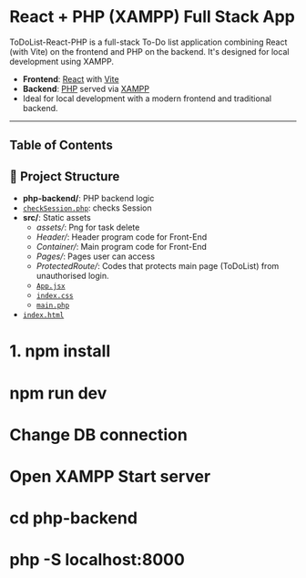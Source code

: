 # React + PHP (XAMPP) Full Stack App

ToDoList-React-PHP is a full-stack To-Do list application combining React (with Vite) on the frontend and PHP on the backend. 
It's designed for local development using XAMPP.

- **Frontend**: [React](https://reactjs.org/) with [Vite](https://vitejs.dev/)
- **Backend**: [PHP](https://www.php.net/) served via [XAMPP](https://www.apachefriends.org/)
- Ideal for local development with a modern frontend and traditional backend.

---
## Table of Contents


## 📁 Project Structure

- **php-backend/**: PHP backend logic
- [`checkSession.php`](https://github.com/Ge0rgeM/ToDoList-React-PHP/blob/main/php-backend/checkSession.php): checks Session
- **src/**: Static assets
    - *assets/*: Png for task delete 
    - *Header/*: Header program code for Front-End
    - *Container/*: Main program code for Front-End
    - *Pages/*: Pages user can access
    - *ProtectedRoute/*: Codes that protects main page (ToDoList) from unauthorised login.
    - [`App.jsx`](https://github.com/Ge0rgeM/ToDoList-React-PHP/blob/main/php-backend/checkSession.php)
    - [`index.css`](https://github.com/Ge0rgeM/ToDoList-React-PHP/blob/main/php-backend/checkSession.php)
    - [`main.php`](https://github.com/Ge0rgeM/ToDoList-React-PHP/blob/main/php-backend/checkSession.php)
- [`index.html`](https://github.com/Ge0rgeM/ToDoList-React-PHP/blob/main/php-backend/checkSession.php)

# 1. npm install
# npm run dev

# Change DB connection

# Open XAMPP Start server

# cd php-backend
# php -S localhost:8000
